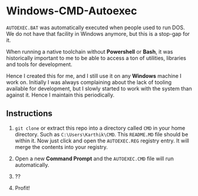 # Windows-CMD-Autoexec 

`AUTOEXEC.BAT` was automatically executed when people used to run DOS. We do
not have that facility in Windows anymore, but this is a stop-gap for it.

When running a native toolchain without **Powershell** or **Bash**, it was
historically important to me to be able to access a ton of utilities, libraries
and tools for development.

Hence I created this for me, and I still use it on any **Windows** machine I work
on. Initially I was always complaining about the lack of tooling available for
development, but I slowly started to work with the system than against it. Hence
I maintain this periodically.

## Instructions

1. `git clone` or extract this repo into a directory called `CMD` in your home
directory. Such as `C:\Users\Karthik\CMD`. This `README.MD` file should be
within it. Now just click and open the `AUTOEXEC.REG` registry entry. It will
merge the contents into your registry.

2. Open a new **Command Prompt** and the `AUTOEXEC.CMD` file will run automatically.

3. ??

4. Profit!
